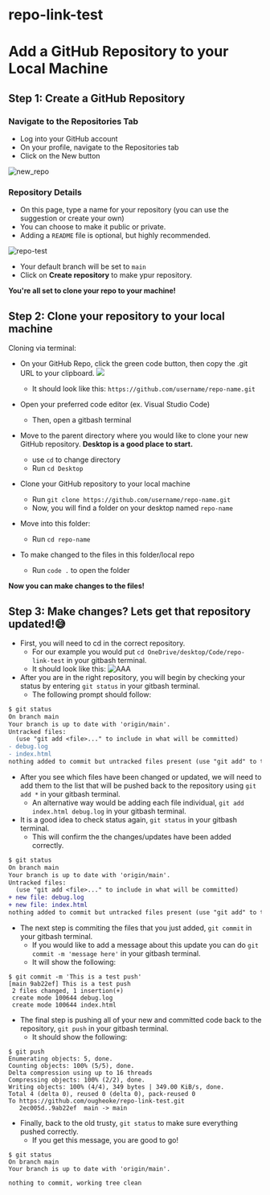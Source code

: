 # repo-link-test


# Add a GitHub Repository to your Local Machine 
## Step 1: Create a GitHub Repository
### Navigate to the Repositories Tab
  - Log into your GitHub account
  - On your profile, navigate to the Repositories tab
  - Click on the New button
  
  ![new_repo](https://user-images.githubusercontent.com/111533969/217383587-1f24cf7f-08b2-4210-ae81-874415d31461.png)

### Repository Details
  - On this page, type a name for your repository (you can use the suggestion or create your own)
  - You can choose to make it public or private.
  - Adding a `README` file is optional, but highly recommended.
  
  ![repo-test](https://user-images.githubusercontent.com/111533969/218136077-fae1730a-705a-4550-9425-7478727bc6ef.png)

  - Your default branch will be set to `main`
  - Click on **Create repository** to make ypur repository.
  
  **You're all set to clone your repo to your machine!**
  
 ## Step 2: Clone your repository to your local machine
Cloning via terminal:
- On your GitHub Repo, click the green code button, then copy the .git URL to your clipboard.
![](https://user-images.githubusercontent.com/97190412/217404862-42231c01-029b-4d0b-a8c4-2cccb1cf5d41.png)
  - It should look like this: `https://github.com/username/repo-name.git`

 
- Open your preferred code editor (ex. Visual Studio Code)
  - Then, open a gitbash terminal
 
- Move to the parent directory where you would like to clone your new GitHub repository. **Desktop is a good place to start.**
  - use `cd` to change directory
  - Run `cd Desktop`

- Clone your GitHub repository to your local machine
  - Run `git clone https://github.com/username/repo-name.git`
  - Now, you will find a folder on your desktop named `repo-name`

- Move into this folder:
  - Run `cd repo-name`
- To make changed to the files in this folder/local repo
  - Run `code .` to open the folder

 **Now you can make changes to the files!**
 
## Step 3: Make changes? Lets get that repository updated!:sweat_smile: 
- First, you will need to cd in the correct repository. 
  - For our example you would put `cd OneDrive/desktop/Code/repo-link-test` in your gitbash terminal.
  - It should look like this:
![AAA](https://user-images.githubusercontent.com/111534176/217842187-82e01e80-2acd-432e-9056-f795bdbdcdff.PNG)
- After you are in the right repository, you will begin by checking your status by entering `git status` in your gitbash terminal.
  - The following prompt should follow:
```diff
$ git status
On branch main
Your branch is up to date with 'origin/main'.
Untracked files:
  (use "git add <file>..." to include in what will be committed)
- debug.log
- index.html
nothing added to commit but untracked files present (use "git add" to track)
```
- After you see which files have been changed or updated, we will need to add them to the list that will be pushed back to the repository using `git add *` in your gitbash terminal.
  - An alternative way would be adding each file individual, `git add index.html debug.log` in your gitbash terminal.
- It is a good idea to check status again, `git status` in your gitbash terminal.
  - This will confirm the the changes/updates have been added correctly.
```diff
$ git status
On branch main
Your branch is up to date with 'origin/main'.
Untracked files:
  (use "git add <file>..." to include in what will be committed)
+ new file: debug.log
+ new file: index.html
nothing added to commit but untracked files present (use "git add" to track)
```  
- The next step is commiting the files that you just added, `git commit` in your gitbash terminal.
  - If you would like to add a message about this update you can do `git commit -m 'message here'` in your gitbash terminal.
  - It will show the following:
```
$ git commit -m 'This is a test push'
[main 9ab22ef] This is a test push
 2 files changed, 1 insertion(+)
 create mode 100644 debug.log
 create mode 100644 index.html
 ```
- The final step is pushing all of your new and committed code back to the repository, `git push` in your gitbash terminal.
  - It should show the following:
```
$ git push
Enumerating objects: 5, done.
Counting objects: 100% (5/5), done.
Delta compression using up to 16 threads
Compressing objects: 100% (2/2), done.
Writing objects: 100% (4/4), 349 bytes | 349.00 KiB/s, done.
Total 4 (delta 0), reused 0 (delta 0), pack-reused 0
To https://github.com/ougheoke/repo-link-test.git
   2ec005d..9ab22ef  main -> main
```
- Finally, back to the old trusty, `git status` to make sure everything pushed correctly.
  - If you get this message, you are good to go!
```
$ git status
On branch main
Your branch is up to date with 'origin/main'.

nothing to commit, working tree clean
```
